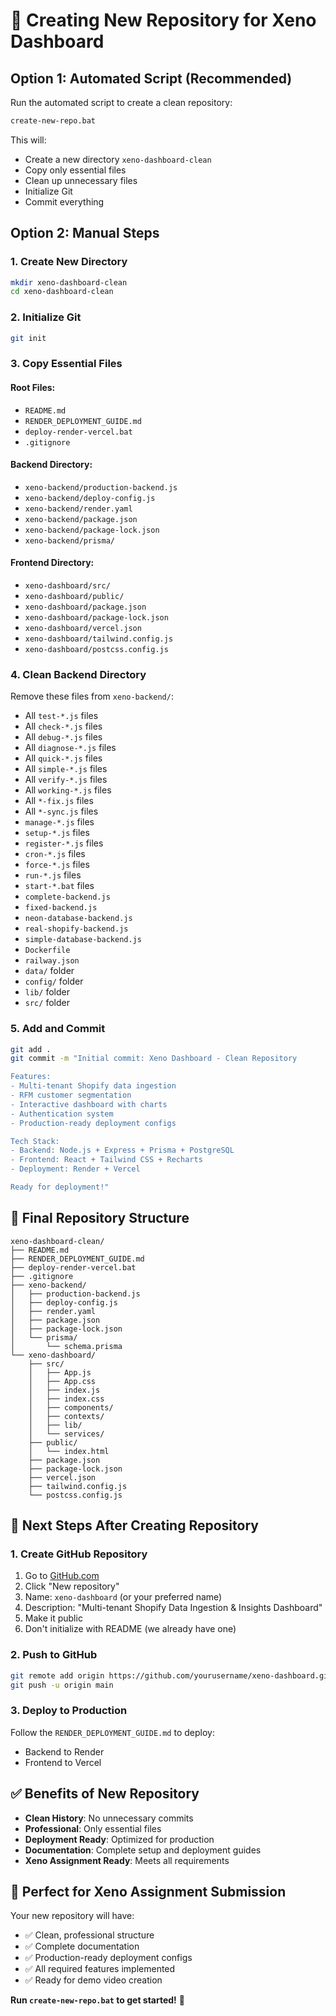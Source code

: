# 🚀 Creating New Repository for Xeno Dashboard

## Option 1: Automated Script (Recommended)

Run the automated script to create a clean repository:

```bash
create-new-repo.bat
```

This will:
- Create a new directory `xeno-dashboard-clean`
- Copy only essential files
- Clean up unnecessary files
- Initialize Git
- Commit everything

## Option 2: Manual Steps

### 1. Create New Directory
```bash
mkdir xeno-dashboard-clean
cd xeno-dashboard-clean
```

### 2. Initialize Git
```bash
git init
```

### 3. Copy Essential Files

#### Root Files:
- `README.md`
- `RENDER_DEPLOYMENT_GUIDE.md`
- `deploy-render-vercel.bat`
- `.gitignore`

#### Backend Directory:
- `xeno-backend/production-backend.js`
- `xeno-backend/deploy-config.js`
- `xeno-backend/render.yaml`
- `xeno-backend/package.json`
- `xeno-backend/package-lock.json`
- `xeno-backend/prisma/`

#### Frontend Directory:
- `xeno-dashboard/src/`
- `xeno-dashboard/public/`
- `xeno-dashboard/package.json`
- `xeno-dashboard/package-lock.json`
- `xeno-dashboard/vercel.json`
- `xeno-dashboard/tailwind.config.js`
- `xeno-dashboard/postcss.config.js`

### 4. Clean Backend Directory
Remove these files from `xeno-backend/`:
- All `test-*.js` files
- All `check-*.js` files
- All `debug-*.js` files
- All `diagnose-*.js` files
- All `quick-*.js` files
- All `simple-*.js` files
- All `verify-*.js` files
- All `working-*.js` files
- All `*-fix.js` files
- All `*-sync.js` files
- `manage-*.js` files
- `setup-*.js` files
- `register-*.js` files
- `cron-*.js` files
- `force-*.js` files
- `run-*.js` files
- `start-*.bat` files
- `complete-backend.js`
- `fixed-backend.js`
- `neon-database-backend.js`
- `real-shopify-backend.js`
- `simple-database-backend.js`
- `Dockerfile`
- `railway.json`
- `data/` folder
- `config/` folder
- `lib/` folder
- `src/` folder

### 5. Add and Commit
```bash
git add .
git commit -m "Initial commit: Xeno Dashboard - Clean Repository

Features:
- Multi-tenant Shopify data ingestion
- RFM customer segmentation
- Interactive dashboard with charts
- Authentication system
- Production-ready deployment configs

Tech Stack:
- Backend: Node.js + Express + Prisma + PostgreSQL
- Frontend: React + Tailwind CSS + Recharts
- Deployment: Render + Vercel

Ready for deployment!"
```

## 🎯 Final Repository Structure

```
xeno-dashboard-clean/
├── README.md
├── RENDER_DEPLOYMENT_GUIDE.md
├── deploy-render-vercel.bat
├── .gitignore
├── xeno-backend/
│   ├── production-backend.js
│   ├── deploy-config.js
│   ├── render.yaml
│   ├── package.json
│   ├── package-lock.json
│   └── prisma/
│       └── schema.prisma
└── xeno-dashboard/
    ├── src/
    │   ├── App.js
    │   ├── App.css
    │   ├── index.js
    │   ├── index.css
    │   ├── components/
    │   ├── contexts/
    │   ├── lib/
    │   └── services/
    ├── public/
    │   └── index.html
    ├── package.json
    ├── package-lock.json
    ├── vercel.json
    ├── tailwind.config.js
    └── postcss.config.js
```

## 🚀 Next Steps After Creating Repository

### 1. Create GitHub Repository
1. Go to [GitHub.com](https://github.com)
2. Click "New repository"
3. Name: `xeno-dashboard` (or your preferred name)
4. Description: "Multi-tenant Shopify Data Ingestion & Insights Dashboard"
5. Make it public
6. Don't initialize with README (we already have one)

### 2. Push to GitHub
```bash
git remote add origin https://github.com/yourusername/xeno-dashboard.git
git push -u origin main
```

### 3. Deploy to Production
Follow the `RENDER_DEPLOYMENT_GUIDE.md` to deploy:
- Backend to Render
- Frontend to Vercel

## ✅ Benefits of New Repository

- **Clean History**: No unnecessary commits
- **Professional**: Only essential files
- **Deployment Ready**: Optimized for production
- **Documentation**: Complete setup and deployment guides
- **Xeno Assignment Ready**: Meets all requirements

## 🎯 Perfect for Xeno Assignment Submission

Your new repository will have:
- ✅ Clean, professional structure
- ✅ Complete documentation
- ✅ Production-ready deployment configs
- ✅ All required features implemented
- ✅ Ready for demo video creation

**Run `create-new-repo.bat` to get started!** 🚀
